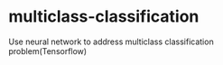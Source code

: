 # multiclass-classification
Use neural network to address multiclass classification problem(Tensorflow)
